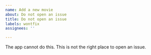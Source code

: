 ```yaml
---
name: Add a new movie
about: Do not open an issue
title: Do not open an issue
labels: wontfix
assignees: ''

---
```


The app cannot do this. This is not the right place to open an issue.
